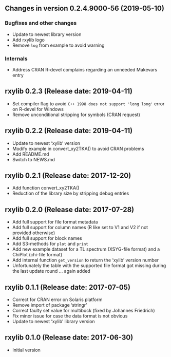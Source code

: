 




<!-- NEWS.md was auto-generated by NEWS.Rmd. Please DO NOT edit by hand!-->

## Changes in version 0.2.4.9000-56 (2019-05-10)

### Bugfixes and other changes

  - Update to newest library version
  - Add rxylib logo
  - Remove `log` from example to avoid warning

### Internals

  - Address CRAN R-devel complains regarding an unneeded Makevars entry

## rxylib 0.2.3 (Release date: 2019-04-11)

  - Set compiler flag to avoid `C++ 1998 does not support 'long long'`
    error on R-devel for Windows
  - Remove unconditional stripping for symbols (CRAN request)

## rxylib 0.2.2 (Release date: 2019-04-11)

  - Update to newest ‘xylib’ version
  - Modify example in convert\_xy2TKA() to avoid CRAN problems
  - Add README.md
  - Switch to NEWS.md

## rxylib 0.2.1 (Release date: 2017-12-20)

  - Add function convert\_xy2TKA()
  - Reduction of the library size by stripping debug entries

## rxylib 0.2.0 (Release date: 2017-07-28)

  - Add full support for file format metadata
  - Add full support for column names (R like set to V1 and V2 if not
    provided otherwise)
  - Add full support for block names
  - Add S3-methods for `plot` and `print`
  - Add new example dataset for a TL spectrum (XSYG-file format) and a
    ChiPlot (chi-file format)
  - Add internal function `get_version` to return the ‘xylib’ version
    number
  - Unfortunately the table with the supported file format got missing
    during the last update round … again added

## rxylib 0.1.1 (Release date: 2017-07-05)

  - Correct for CRAN error on Solaris platform
  - Remove import of package ‘stringr’
  - Correct faulty set value for multibock (fixed by Johannes Friedrich)
  - Fix minor issue for case the data format is not obvious
  - Update to newest ‘xylib’ library version

## rxylib 0.1.0 (Release date: 2017-06-30)

  - Initial version
